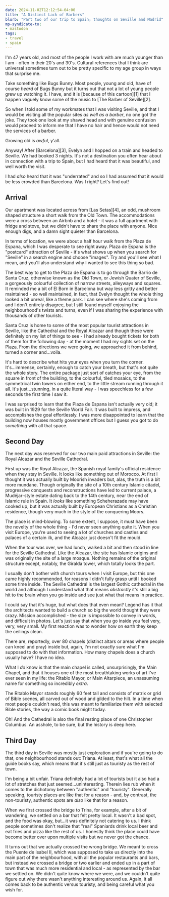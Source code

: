 ```yaml
---
date: 2024-11-02T12:12:54-04:00
title: "A Distinct Lack of Barbers"
blurb: "Part two of our trip to Spain; thoughts on Seville and Madrid"
mp-syndicate-to:
- mastodon
tags: 
- travel
- spain
---
```


I'm 47 years old, and most of the people I work with are much younger than I
am - often in their 20's and 30's.  Cultural references that I think are
universal sometimes turn out to be pretty specific to my age group in ways
that surprise me.

Take something like Bugs Bunny.  Most people, young and old, have of course
*heard* of Bugs Bunny but it turns out that not a lot of young people grew
up watching it.  I have, and it is [because of this cartoon][1] that I
happen vaguely know some of the music to [The Barber of Seville][2].

So when I told some of my workmates that I was visiting Seville, and that I
would be visiting all the popular sites *as well as a barber*, no one got
the joke.  They took one look at my shaved head and with genuine confusion
would proceed to inform me that I have no hair and hence would not need the
services of a barber.

Growing old is *awful*, y'all.

Anyway! After [Barcelona][3], Evelyn and I hopped on a train and headed to
Seville.  We had booked 3 nights.  It's not a destination you often hear
about in connection with a trip to Spain, but I had heard that it was
beautiful, and well worth the visit.

I had *also* heard that it was "underrated" and so I had assumed that it
would be less crowded than Barcelona.  Was I right?  Let's find out!

## Arrival

Our apartment was located across from [Las Setas][4], an odd, mushroom
shaped structure a short walk from the Old Town.  The accommodations were a
cross between an Airbnb and a hotel - it was a full apartment with fridge
and stove, but we didn't have to share the place with anyone.  Nice enough
digs, and a damn sight quieter than Barcelona.

In terms of location, we were about a half hour walk from the Plaza de
Espana, which I was desperate to see right away.  Plaza de Espana is the
"postcard" attraction of Seville - it's what shows up when you search for
"Seville" in a search engine and choose "images".  Try and you'll see what I
mean, and you'll also understand why I wanted to see this thing so bad.

The best way to get to the Plaza de Espana is to go through the Barrio de
Santa Cruz, otherwise known as the Old Town, or Jewish Quater of Seville, a
gorgeously colourful collection of narrow streets, alleyways and squares.
It reminded me a bit of El Born in Barcelona but way less gritty and better
maintained - so well maintained, in fact, that Evelyn thought the whole
thing looked a bit unreal, like a theme park.  I can see where she's coming
from and I don't entirely disagree, but I still found myself enjoying the
neighbourhood's twists and turns, even if I was sharing the experience with
thousands of other tourists.

Santa Cruz is home to some of the most popular tourist attractions in
Seville, like the Cathedral and the Royal Alcazar and though these were
definitely on my list of things to see - I had already bought tickets for
both of them for the following day - at the moment I had my sights set on
the Plaza.  From the directions we were going, we approached it from behind,
turned a corner and...voila.

It's hard to describe what hits your eyes when you turn the corner.
It's\...immense, certainly, enough to catch your breath, but that's not
quite the whole story.  The entire package just sort of catches your eye,
from the square in front of the building, to the colourful, tiled mosaics,
to the symmetrical twin towers on either end, to the little stream running
through it all.  It's just...stunning, in a quite literal way - I was
speechless for a few seconds the first time I saw it.

I was surprised to learn that the Plaza de Espana isn't actually very old;
it was built in 1929 for the Seville World Fair.  It was built to impress,
and accomplishes the goal effortlessly.  I was more disappointed to learn
that the building now houses mostly government offices but I guess you got
to do *something* with all that space.

## Second Day

The next day was reserved for our two main paid attractions in Seville: the
Royal Alcazar and the Seville Cathedral.

First up was the Royal Alcazar, the Spanish royal family's official
residence when they stay in Seville.  It looks like something out of
Morocco.  At first I thought it was actually built by Moorish invaders but,
alas, the truth is a bit more mundane.  Though originally the site of a 10th
century Islamic citadel, progressive conquests and reconstructions have led
to current palace, a Mudéjar-style estate dating back to the 14th century,
near the end of Islamic rule in Spain.  It *looks* like something
Scheherazade may have cooked up, but it was actually built by European
Christians as a Christian residence, though very much in the style of the
conquering Moors.

The place is mind-blowing.  To some extent, I suppose, it must have been the
novelty of the whole thing - I'd never seen anything quite it.  When you
visit Europe, you're used to seeing a lot of churches and castles and
palaces of a certain ilk, and the Alcazar just doesn't fit the mould.

When the tour was over, we had lunch, walked a bit and then stood in line
for the Seville Cathedral.  Like the Alcazar, the site has Islamic origins
and was originally the site of a large mosque.  Nothing remains of the
original structure except, notably, the Giralda tower, which totally looks
the part.

I usually don't bother with church tours when I visit Europe, but this one
came highly recommended, for reasons I didn't fully grasp until I booked
some time inside.  The Seville Cathedral is the largest Gothic cathedral in
the world and although I understand what that means *abstractly* it's still
a big hit to the brain when you go inside and see just what that means in
practice.

I could say that it's huge, but what does that even mean?  Legend has it
that the architects wanted to build a church so big the world thought they
were crazy.  Mission accomplished - the size is impossible to convey in
words, and difficult in photos.  Let's just say that when you go inside you
feel very, very, very small.  My first reaction was to wonder how on earth
they keep the ceilings clean.

There are, reportedly, over 80 chapels (distinct altars or areas where
people can kneel and pray) inside but, again, I'm not exactly sure what I'm
supposed to do with that information.  How many chapels does a church
usually have?  I have no idea.

What I *do* know is that the main chapel is called, unsurprisingly, the Main
Chapel, and that it houses one of the most breathtaking works of art I've
ever seen in my life: the Ritablo Mayor, or Main Altarpiece, an unassuming
name for something so incredibly *extra*.

The Ritablo Mayor stands roughly 60 feet tall and consists of matrix or grid
of Bible scenes, all carved out of wood and gilded to the hilt.  In a time
when most people couldn't read, this was meant to familiarize them with
selected Bible stories, the way a comic book might today.

Oh! And the Cathedral is also the final resting place of one Christopher
Columbus.  An asshole, to be sure, but the history is deep here.

## Third Day

The third day in Seville was mostly just exploration and if you're going to
do that, one neighbourhood stands out: Triana.  At least, that's what all
the guide books say, which means that it's still just as touristy as the
rest of town.

I'm being a bit unfair.  Triana definitely had a lot of tourists but it also
had a lot of stretches that just seemed...uninteresting.  Therein lies rub
when it comes to the dichotomy between "authentic" and "touristy".
Generally speaking, touristy places are like that for a reason - and, by
contrast, the non-touristy, authentic spots are *also* like that for a
reason.

When we first crossed the bridge to Trina, for example, after a bit of
wandering, we settled on a bar that felt pretty local.  It wasn't a bad
spot, and the food was okay, but...it was definitely not catering to us.  I
think people sometimes don't realize that "real" Spaniards drink local beer
and eat fries and pizza like the rest of us.  I honestly think the place
could have become better over upon multiple visits but we never got the
chance.

It turns out that we actually crossed the wrong bridge.  We meant to cross
the Puente de Isabel II, which was supposed to take us directly into the
main part of the neighbourhood, with all the popular restaurants and bars,
but instead we crossed a bridge or two earlier and ended up in a part of
town that was much more residential and local - as represented by the bar we
settled on.  We didn't quite know where we were, and we couldn't quite
figure out why there wasn't anything interesting around us.  Again, it all
comes back to be authentic versus touristy, and being careful what you wish
for.
